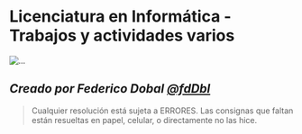 # Licenciatura en Informática - Trabajos y actividades varios
![...](https://www.info.unlp.edu.ar/wp-content/uploads/2018/01/logo-web.png "Logo de la Facultad de Informática de la UNLP")
>
*Creado por __Federico Dobal__ [@fdDbl](github.com/fdDbl)*
---
> Cualquier resolución está sujeta a ERRORES.
> Las consignas que faltan están resueltas en papel, celular, o directamente no las hice.
